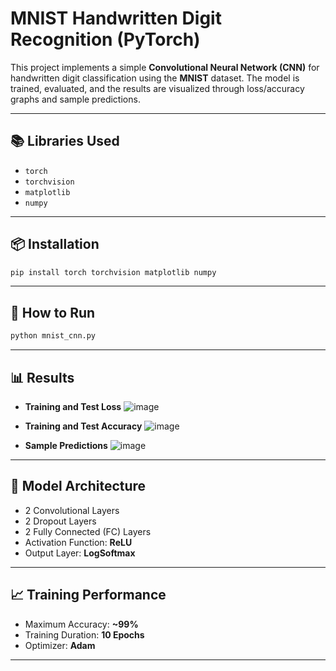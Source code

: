 
# MNIST Handwritten Digit Recognition (PyTorch)

This project implements a simple **Convolutional Neural Network (CNN)** for handwritten digit classification using the **MNIST** dataset. The model is trained, evaluated, and the results are visualized through loss/accuracy graphs and sample predictions.

---

## 📚 Libraries Used

* `torch`
* `torchvision`
* `matplotlib`
* `numpy`

---

## 📦 Installation

```bash
pip install torch torchvision matplotlib numpy
```

---

## 🚀 How to Run

```bash
python mnist_cnn.py
```

---

## 📊 Results

* **Training and Test Loss**
 ![image](https://github.com/user-attachments/assets/a110fc80-3636-4a75-bfdb-a533e9fbf54e)


* **Training and Test Accuracy**
 ![image](https://github.com/user-attachments/assets/a0d8c785-72bc-406f-a213-42a35c745a4e)


* **Sample Predictions**
 ![image](https://github.com/user-attachments/assets/d3559d3c-8166-447a-aad1-18f393d80057)


---

## 🧩 Model Architecture

* 2 Convolutional Layers
* 2 Dropout Layers
* 2 Fully Connected (FC) Layers
* Activation Function: **ReLU**
* Output Layer: **LogSoftmax**

---

## 📈 Training Performance

* Maximum Accuracy: **\~99%**
* Training Duration: **10 Epochs**
* Optimizer: **Adam**

---


